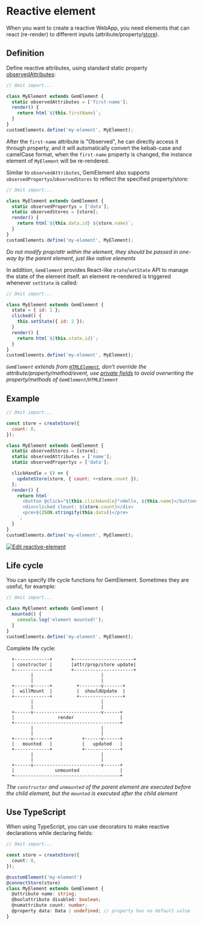 # Reactive element

When you want to create a reactive WebApp, you need elements that can react (re-render) to different inputs (attribute/property/[store](./003-global-state-management.md)).

## Definition

Define reactive attributes, using standard static property [observedAttributes](https://developer.mozilla.org/en-US/docs/Web/Web_Components/Using_custom_elements#Using_the_lifecycle_callbacks):

```js
// Omit import...

class MyElement extends GemElement {
  static observedAttributes = ['first-name'];
  render() {
    return html`${this.firstName}`;
  }
}
customElements.define('my-element', MyElement);
```

After the `first-name` attribute is "Observed", he can directly access it through property, and it will automatically convert the kebab-case and camelCase format, when the `first-name` property is changed, the instance element of `MyElement` will be re-rendered.

Similar to `observedAttributes`, GemElement also supports `observedPropertys`/`observedStores` to reflect the specified property/store:

```js
// Omit import...

class MyElement extends GemElement {
  static observedPropertys = ['data'];
  static observedStores = [store];
  render() {
    return html`${this.data.id} ${store.name}`;
  }
}
customElements.define('my-element', MyElement);
```

_Do not modify prop/attr within the element, they should be passed in one-way by the parent element, just like native elements_

In addition, `GemElement` provides React-like `state`/`setState` API to manage the state of the element itself. an element re-rendered is triggered whenever `setState` is called:

```js
// Omit import...

class MyElement extends GemElement {
  state = { id: 1 };
  clicked() {
    this.setState({ id: 2 });
  }
  render() {
    return html`${this.state.id}`;
  }
}
customElements.define('my-element', MyElement);
```

_`GemElement` extends from [`HTMLElement`](https://developer.mozilla.org/en-US/docs/Web/API/HTMLElement), don’t override the attribute/property/method/event, use [private fields](https://developer.mozilla.org/en-US/docs/Web/JavaScript/Reference/Classes/Private_class_fields) to avoid overwriting the property/methods of `GemElement`/`HTMLElement`_

## Example

```js
// Omit import...

const store = createStore({
  count: 0,
});

class MyElement extends GemElement {
  static observedStores = [store];
  static observedAttributes = ['name'];
  static observedPropertys = ['data'];

  clickHandle = () => {
    updateStore(store, { count: ++store.count });
  };
  render() {
    return html`
      <button @click="${this.clickHandle}">Hello, ${this.name}</button>
      <div>clicked clount: ${store.count}</div>
      <pre>${JSON.stringify(this.data)}</pre>
    `;
  }
}
customElements.define('my-element', MyElement);
```

[![Edit reactive-element](https://codesandbox.io/static/img/play-codesandbox.svg)](https://codesandbox.io/s/reactive-element-chu75?fontsize=14&hidenavigation=1&theme=dark)

## Life cycle

You can specify life cycle functions for GemElement. Sometimes they are useful, for example:

```js
// Omit import...

class MyElement extends GemElement {
  mounted() {
    console.log('element mounted!');
  }
}
customElements.define('my-element', MyElement);
```

Complete life cycle:

```
  +-------------+       +----------------------+
  | constructor |       |attr/prop/store update|
  +-------------+       +----------------------+
         |                         |
         |                         |
  +------v------+         +--------v-------+
  |  willMount  |         |  shouldUpdate  |
  +-------------+         +----------------+
         |                         |
         |                         |
  +------v-------------------------v------+
  |                render                 |
  +---------------------------------------+
         |                         |
         |                         |
  +------v------+           +------v------+
  |   mounted   |           |   updated   |
  +-------------+           +-------------+
         |                         |
         |                         |
  +------v-------------------------v------+
  |               unmounted               |
  +---------------------------------------+
```

_The `constructor` and `unmounted` of the parent element are executed before the child element, but the `mounted` is executed after the child element_

## Use TypeScript

When using TypeScript, you can use decorators to make reactive declarations while declaring fields:

```ts
// Omit import...

const store = createStore({
  count: 0,
});

@customElement('my-element')
@connectStore(store)
class MyElement extends GemElement {
  @attribute name: string;
  @boolattribute disabled: boolean;
  @numattribute count: number;
  @property data: Data | undefined; // property has no default value
}
```
